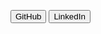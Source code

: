 <button name="button" onclick="https://github.com/thomashusebo">GitHub</button>
<button name="button" onclick="https://www.linkedin.com/in/thomas-huseb%C3%B8-250a14b4/">LinkedIn</button>

